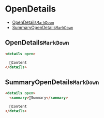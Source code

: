 # OpenDetails
- [OpenDetails`MarkDown`](#opendetailsmarkdown)
- [SummaryOpenDetails`MarkDown`](#summaryopendetailsmarkdown)


## OpenDetails`MarkDown`
```md
<details open>

  📌Content
</details>

```


## SummaryOpenDetails`MarkDown`
```md
<details open>
  <summary>📌Summary</summary>

  📌Content
</details>
```